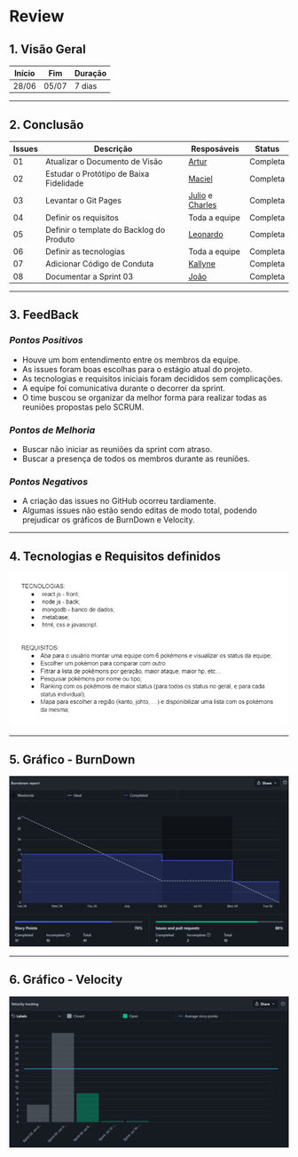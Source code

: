 # Review

## 1. Visão Geral
<!-- data de inicio da sprint
     data de finalização da sprint
     duraração da sprint
 -->
Início | Fim | Duração
------ | --- | -------
28/06 | 05/07 | 7 dias

---------

## 2. Conclusão
<!-- adicionar a issue, sua descrição, o responsavel e se a issue foi terminada ou não -->
Issues | Descrição | Resposáveis | Status
------ | --------- | ----------- | ------
01 | Atualizar o Documento de Visão | [Artur](https://github.com/artur-seppa) | Completa
02 | Estudar o Protótipo de Baixa Fidelidade | [Maciel](https://github.com/macieljuniormax) | Completa
03 | Levantar o Git Pages | [Julio](https://github.com/Julio-eng) e [Charles](https://github.com/charles-serafim) | Completa
04 | Definir os requisitos | Toda a equipe | Completa
05 | Definir o template do Backlog do Produto | [Leonardo](https://github.com/Leonardo0o0) | Completa
06 | Definir as tecnologias | Toda a equipe | Completa
07 | Adicionar Código de Conduta | [Kallyne](https://github.com/kazpmcd/) | Completa
08 | Documentar a Sprint 03 | [João](https://github.com/JoaoSchmitz) | Completa

---------

## 3. FeedBack
<!--
Pontos positivos e negativos da Sprint
-->
### _Pontos Positivos_
* Houve um bom entendimento entre os membros da equipe.
* As issues foram boas escolhas para o estágio atual do projeto.
* As tecnologias e requisitos iniciais foram decididos sem complicações.
* A equipe foi comunicativa durante o decorrer da sprint.
* O time buscou se organizar da melhor forma para realizar todas as reuniões propostas pelo SCRUM.

### _Pontos de Melhoria_
* Buscar não iniciar as reuniões da sprint com atraso.
* Buscar a presença de todos os membros durante as reuniões.

### _Pontos Negativos_
* A criação das issues no GitHub ocorreu tardiamente.
* Algumas issues não estão sendo editas de modo total, podendo prejudicar os gráficos de BurnDown e Velocity.

---------

## 4. Tecnologias e Requisitos definidos
![Tecnologias e Requisitos](Imagens/Tecnologias_e_Requisitos.png)

---------

## 5. Gráfico - BurnDown
![BurnDown](Imagens/BurndownReport.png)

---------

## 6. Gráfico - Velocity
![Velocity](Imagens/VelocityReport.png)

